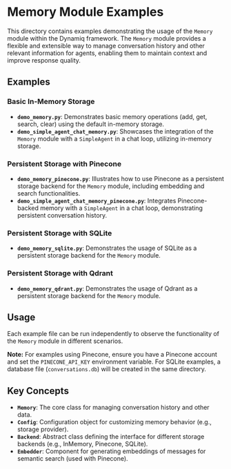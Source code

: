 # Memory Module Examples

This directory contains examples demonstrating the usage of the `Memory` module within the Dynamiq framework. The `Memory` module provides a flexible and extensible way to manage conversation history and other relevant information for agents, enabling them to maintain context and improve response quality.

## Examples

### Basic In-Memory Storage

- **`demo_memory.py`**: Demonstrates basic memory operations (add, get, search, clear) using the default in-memory storage.
- **`demo_simple_agent_chat_memory.py`**: Showcases the integration of the `Memory` module with a `SimpleAgent` in a chat loop, utilizing in-memory storage.

### Persistent Storage with Pinecone

- **`demo_memory_pinecone.py`**: Illustrates how to use Pinecone as a persistent storage backend for the `Memory` module, including embedding and search functionalities.
- **`demo_simple_agent_chat_memory_pinecone.py`**: Integrates Pinecone-backed memory with a `SimpleAgent` in a chat loop, demonstrating persistent conversation history.

### Persistent Storage with SQLite

- **`demo_memory_sqlite.py`**: Demonstrates the usage of SQLite as a persistent storage backend for the `Memory` module.

### Persistent Storage with Qdrant

- **`demo_memory_qdrant.py`**: Demonstrates the usage of Qdrant as a persistent storage backend for the `Memory` module.


## Usage

Each example file can be run independently to observe the functionality of the `Memory` module in different scenarios.

**Note:** For examples using Pinecone, ensure you have a Pinecone account and set the `PINECONE_API_KEY` environment variable. For SQLite examples, a database file (`conversations.db`) will be created in the same directory.

## Key Concepts

- **`Memory`**: The core class for managing conversation history and other data.
- **`Config`**: Configuration object for customizing memory behavior (e.g., storage provider).
- **`Backend`**: Abstract class defining the interface for different storage backends (e.g., InMemory, Pinecone, SQLite).
- **`Embedder`**: Component for generating embeddings of messages for semantic search (used with Pinecone).
